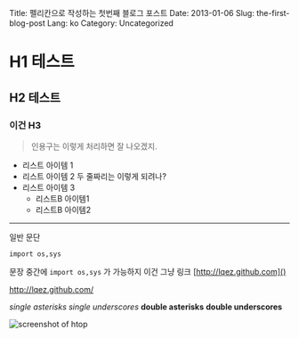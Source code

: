 Title: 펠리칸으로 작성하는 첫번째 블로그 포스트
Date: 2013-01-06
Slug: the-first-blog-post
Lang: ko
Category: Uncategorized

H1 테스트
=========

H2 테스트
---------

### 이건 H3 ###

> 인용구는 이렇게 
> 처리하면 잘 나오겠지.


*   리스트 아이템 1
*   리스트 아이템 2
    두 줄짜리는 이렇게 되려나?
*   리스트 아이템 3
    *   리스트B 아이템1
    *   리스트B 아이템2

------------------------------------

일반 문단
   
    import os,sys

문장 중간에 `import os,sys` 가 가능하지
이건 그냥 링크 [http://lqez.github.com]()

<http://lqez.github.com/>


*single asterisks*
_single underscores_
**double asterisks**
__double underscores__

![screenshot of htop](|filename|/images/test.png "optional title")


